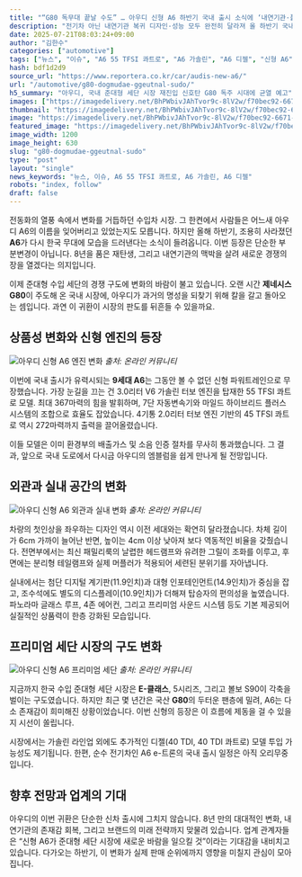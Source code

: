 ```yaml
---
title: "“G80 독무대 끝날 수도” … 아우디 신형 A6 하반기 국내 출시 소식에 ‘내연기관·풀체인지’ 기대감"
description: "전기차 아닌 내연기관 복귀 디자인·성능 모두 완전히 달라져 올 하반기 국내 출시 유력 ..."
date: 2025-07-21T08:03:24+09:00
author: "김한수"
categories: ["automotive"]
tags: ["뉴스", "이슈", "A6 55 TFSI 콰트로", "A6 가솔린", "A6 디젤", "신형 A6", "아우디", "내연기관반격", "럭셔리세단세대교체"]
hash: bdf1d2d9
source_url: "https://www.reportera.co.kr/car/audis-new-a6/"
url: "/automotive/g80-dogmudae-ggeutnal-sudo/"
h5_summary: "아우디, 국내 준대형 세단 시장 재진입 신호탄 G80 독주 시대에 균열 예고"
images: ["https://imagedelivery.net/BhPWbivJAhTvor9c-8lV2w/f70bec92-6671-4dd3-b595-a08b77171b00/public", "https://imagedelivery.net/BhPWbivJAhTvor9c-8lV2w/ad22408f-e9c5-43ef-ea11-fa7ed3cf7b00/public", "https://imagedelivery.net/BhPWbivJAhTvor9c-8lV2w/7321032c-227c-41f4-17d0-70e643a15200/public", "https://imagedelivery.net/BhPWbivJAhTvor9c-8lV2w/ddcbf3b2-e5c0-4bf9-40b5-1fc60af39100/public"]
thumbnail: "https://imagedelivery.net/BhPWbivJAhTvor9c-8lV2w/f70bec92-6671-4dd3-b595-a08b77171b00/public"
image: "https://imagedelivery.net/BhPWbivJAhTvor9c-8lV2w/f70bec92-6671-4dd3-b595-a08b77171b00/public"
featured_image: "https://imagedelivery.net/BhPWbivJAhTvor9c-8lV2w/f70bec92-6671-4dd3-b595-a08b77171b00/public"
image_width: 1200
image_height: 630
slug: "g80-dogmudae-ggeutnal-sudo"
type: "post"
layout: "single"
news_keywords: "뉴스, 이슈, A6 55 TFSI 콰트로, A6 가솔린, A6 디젤"
robots: "index, follow"
draft: false
---
```


전동화의 열풍 속에서 변화를 거듭하던 수입차 시장. 그 한켠에서 사람들은 어느새 아우디 A6의 이름을 잊어버리고 있었는지도 모릅니다. 하지만 올해 하반기, 조용히 사라졌던 **A6**가 다시 한국 무대에 모습을 드러낸다는 소식이 들려옵니다. 이번 등장은 단순한 부분변경이 아닙니다. 8년을 품은 재탄생, 그리고 내연기관의 맥박을 살려 새로운 경쟁의 장을 열겠다는 의지입니다.

이제 준대형 수입 세단의 경쟁 구도에 변화의 바람이 불고 있습니다. 오랜 시간 **제네시스 G80**이 주도해 온 국내 시장에, 아우디가 과거의 명성을 되찾기 위해 칼을 갈고 돌아오는 셈입니다. 과연 이 귀환이 시장의 판도를 뒤흔들 수 있을까요.

## 상품성 변화와 신형 엔진의 등장

![아우디 신형 A6 엔진 변화](https://imagedelivery.net/BhPWbivJAhTvor9c-8lV2w/ad22408f-e9c5-43ef-ea11-fa7ed3cf7b00/public)
*출처: 온라인 커뮤니티*


이번에 국내 출시가 유력시되는 **9세대 A6**는 그동안 볼 수 없던 신형 파워트레인으로 무장했습니다. 가장 눈길을 끄는 건 3.0리터 V6 가솔린 터보 엔진을 탑재한 55 TFSI 콰트로 모델. 최대 367마력의 힘을 발휘하며, 7단 자동변속기와 마일드 하이브리드 플러스 시스템의 조합으로 효율도 잡았습니다. 4기통 2.0리터 터보 엔진 기반의 45 TFSI 콰트로 역시 272마력까지 출력을 끌어올렸습니다.

이들 모델은 이미 환경부의 배출가스 및 소음 인증 절차를 무사히 통과했습니다. 그 결과, 앞으로 국내 도로에서 다시금 아우디의 엠블럼을 쉽게 만나게 될 전망입니다.

## 외관과 실내 공간의 변화

![아우디 신형 A6 외관과 실내 변화](https://imagedelivery.net/BhPWbivJAhTvor9c-8lV2w/ddcbf3b2-e5c0-4bf9-40b5-1fc60af39100/public)
*출처: 온라인 커뮤니티*


차량의 첫인상을 좌우하는 디자인 역시 이전 세대와는 확연히 달라졌습니다. 차체 길이가 6cm 가까이 늘어난 반면, 높이는 4cm 이상 낮아져 보다 역동적인 비율을 갖췄습니다. 전면부에서는 최신 패밀리룩의 날렵한 헤드램프와 유려한 그릴이 조화를 이루고, 후면에는 분리형 테일램프와 실제 머플러가 적용되어 세련된 분위기를 자아냅니다.

실내에서는 첨단 디지털 계기판(11.9인치)과 대형 인포테인먼트(14.9인치)가 중심을 잡고, 조수석에도 별도의 디스플레이(10.9인치)가 더해져 탑승자의 편의성을 높였습니다. 파노라마 글래스 루프, 4존 에어컨, 그리고 프리미엄 사운드 시스템 등도 기본 제공되어 실질적인 상품력이 한층 강화된 모습입니다.

## 프리미엄 세단 시장의 구도 변화

![아우디 신형 A6 프리미엄 세단](https://imagedelivery.net/BhPWbivJAhTvor9c-8lV2w/7321032c-227c-41f4-17d0-70e643a15200/public)
*출처: 온라인 커뮤니티*


지금까지 한국 수입 준대형 세단 시장은 **E-클래스**, 5시리즈, 그리고 볼보 S90이 각축을 벌이는 구도였습니다. 하지만 최근 몇 년간은 국산 **G80**의 두터운 팬층에 밀려, A6는 다소 존재감이 희미해진 상황이었습니다. 이번 신형의 등장은 이 흐름에 제동을 걸 수 있을지 시선이 쏠립니다.

시장에서는 가솔린 라인업 외에도 추가적인 디젤(40 TDI, 40 TDI 콰트로) 모델 투입 가능성도 제기됩니다. 한편, 순수 전기차인 A6 e-트론의 국내 출시 일정은 아직 오리무중입니다.

## 향후 전망과 업계의 기대

아우디의 이번 귀환은 단순한 신차 출시에 그치지 않습니다. 8년 만의 대대적인 변화, 내연기관의 존재감 회복, 그리고 브랜드의 미래 전략까지 맞물려 있습니다. 업계 관계자들은 “신형 A6가 준대형 세단 시장에 새로운 바람을 일으킬 것”이라는 기대감을 내비치고 있습니다. 다가오는 하반기, 이 변화가 실제 판매 순위에까지 영향을 미칠지 관심이 모아집니다.
